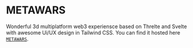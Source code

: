 # METAWARS

Wonderful 3d multiplatform web3 experiensce based on Threlte and Svelte with awesome Ui/UX design in Tailwind CSS. You can find it hosted here [`METAWARS`](https://github.com/sveltejs/kit/tree/master/packages/create-svelte).

